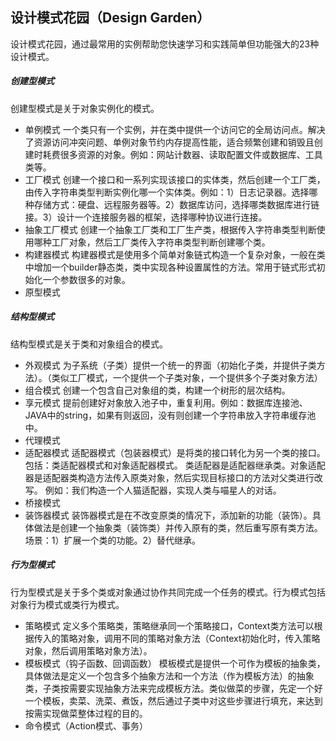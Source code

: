 ## 设计模式花园（Design Garden）

设计模式花园，通过最常用的实例帮助您快速学习和实践简单但功能强大的23种设计模式。

##### 创建型模式
创建型模式是关于对象实例化的模式。
- 单例模式
    一个类只有一个实例，并在类中提供一个访问它的全局访问点。解决了资源访问冲突问题、单例对象节约内存提高性能，适合频繁创建和销毁且创建时耗费很多资源的对象。例如：网站计数器、读取配置文件或数据库、工具类等。
- 工厂模式
    创建一个接口和一系列实现该接口的实体类，然后创建一个工厂类，由传入字符串类型判断实例化哪一个实体类。例如：1）日志记录器。选择哪种存储方式：硬盘、远程服务器等。2）数据库访问，选择哪类数据库进行链接。3）设计一个连接服务器的框架，选择哪种协议进行连接。
- 抽象工厂模式
    创建一个抽象工厂类和工厂生产类，根据传入字符串类型判断使用哪种工厂对象，然后工厂类传入字符串类型判断创建哪个类。
- 构建器模式
    构建器模式是使用多个简单对象链式构造一个复杂对象，一般在类中增加一个builder静态类，类中实现各种设置属性的方法。常用于链式形式初始化一个参数很多的对象。
- 原型模式

##### 结构型模式
结构型模式是关于类和对象组合的模式。
- 外观模式
    为子系统（子类）提供一个统一的界面（初始化子类，并提供子类方法）。（类似工厂模式，一个提供一个子类对象，一个提供多个子类对象方法）
- 组合模式
    创建一个包含自己对象组的类，构建一个树形的层次结构。
- 享元模式
    提前创建好对象放入池子中，重复利用。例如：数据库连接池、JAVA中的string，如果有则返回，没有则创建一个字符串放入字符串缓存池中。
- 代理模式
- 适配器模式
    适配器模式（包装器模式）是将类的接口转化为另一个类的接口。包括：类适配器模式和对象适配器模式。 类适配器是适配器继承类。对象适配器是适配器类构造方法传入原类对象，然后实现目标接口的方法对父类进行改写。
例如：我们构造一个人猫适配器，实现人类与喵星人的对话。
- 桥接模式 
- 装饰器模式
    装饰器模式是在不改变原类的情况下，添加新的功能（装饰）。具体做法是创建一个抽象类（装饰类）并传入原有的类，然后重写原有类方法。场景：1）扩展一个类的功能。2）替代继承。
    
##### 行为型模式
行为型模式是关于多个类或对象通过协作共同完成一个任务的模式。行为模式包括对象行为模式或类行为模式。
- 策略模式
    定义多个策略类，策略继承同一个策略接口，Context类方法可以根据传入的策略对象，调用不同的策略对象方法（Context初始化时，传入策略对象，然后调用策略对象方法）。
- 模板模式（钩子函数、回调函数）
    模板模式是提供一个可作为模板的抽象类，具体做法是定义一个包含多个抽象方法和一个方法（作为模板方法）的抽象类，子类按需要实现抽象方法来完成模板方法。类似做菜的步骤，先定一个好一个模板，卖菜、洗菜、煮饭，然后通过子类中对这些步骤进行填充，来达到按需实现做菜整体过程的目的。
- 命令模式（Action模式、事务）
    
